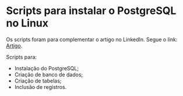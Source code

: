 # Scripts para instalar o PostgreSQL no Linux

Os scripts foram para complementar o artigo no LinkedIn. Segue o link: <a href="https://www.linkedin.com/pulse/doisporcento-instalando-postgresql-linux-santos-pereira-alencar/?trackingId=21O%2BIigrTi2RViolQWMwsg%3D%3D">Artigo</a>.

Scripts para:
- Instalação do PostgreSQL;
- Criação de banco de dados;
- Criação de tabelas;
- Inclusão de registros.

